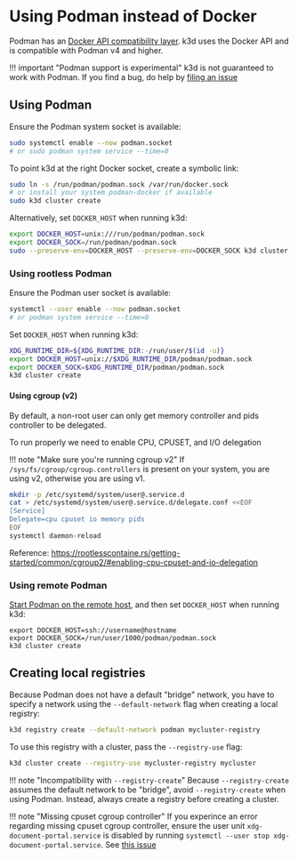 # Using Podman instead of Docker

Podman has an [Docker API compatibility layer](https://podman.io/blogs/2020/06/29/podman-v2-announce.html#restful-api). k3d uses the Docker API and is compatible with Podman v4 and higher.

!!! important "Podman support is experimental"
    k3d is not guaranteed to work with Podman. If you find a bug, do help by [filing an issue](https://github.com/k3d-io/k3d/issues/new?labels=bug&template=bug_report.md&title=%5BBUG%5D+Podman)

## Using Podman

Ensure the Podman system socket is available:

```bash
sudo systemctl enable --now podman.socket
# or sudo podman system service --time=0
```

To point k3d at the right Docker socket, create a symbolic link:

```bash
sudo ln -s /run/podman/podman.sock /var/run/docker.sock
# or install your system podman-docker if available
sudo k3d cluster create
```

Alternatively, set `DOCKER_HOST` when running k3d:

```bash
export DOCKER_HOST=unix:///run/podman/podman.sock
export DOCKER_SOCK=/run/podman/podman.sock
sudo --preserve-env=DOCKER_HOST --preserve-env=DOCKER_SOCK k3d cluster create
```

### Using rootless Podman

Ensure the Podman user socket is available:

```bash
systemctl --user enable --now podman.socket
# or podman system service --time=0
```

Set `DOCKER_HOST` when running k3d:

```bash
XDG_RUNTIME_DIR=${XDG_RUNTIME_DIR:-/run/user/$(id -u)}
export DOCKER_HOST=unix://$XDG_RUNTIME_DIR/podman/podman.sock
export DOCKER_SOCK=$XDG_RUNTIME_DIR/podman/podman.sock
k3d cluster create
```

#### Using cgroup (v2)

By default, a non-root user can only get memory controller and pids controller to be delegated.

To run properly we need to enable CPU, CPUSET, and I/O delegation

!!! note "Make sure you're running cgroup v2"
    If `/sys/fs/cgroup/cgroup.controllers` is present on your system, you are using v2, otherwise you are using v1.

```bash
mkdir -p /etc/systemd/system/user@.service.d
cat > /etc/systemd/system/user@.service.d/delegate.conf <<EOF
[Service]
Delegate=cpu cpuset io memory pids
EOF
systemctl daemon-reload
```

Reference: https://rootlesscontaine.rs/getting-started/common/cgroup2/#enabling-cpu-cpuset-and-io-delegation

### Using remote Podman

[Start Podman on the remote host](https://github.com/containers/podman/blob/main/docs/tutorials/remote_client.md), and then set `DOCKER_HOST` when running k3d:

```
export DOCKER_HOST=ssh://username@hostname
export DOCKER_SOCK=/run/user/1000/podman/podman.sock
k3d cluster create
```

## Creating local registries

Because Podman does not have a default "bridge" network, you have to specify a network using the `--default-network` flag when creating a local registry:

```bash
k3d registry create --default-network podman mycluster-registry
```

To use this registry with a cluster, pass the `--registry-use` flag:

```bash
k3d cluster create --registry-use mycluster-registry mycluster
```

!!! note "Incompatibility with `--registry-create`"
    Because `--registry-create` assumes the default network to be "bridge", avoid `--registry-create` when using Podman. Instead, always create a registry before creating a cluster.

!!! note "Missing cpuset cgroup controller"
    If you experince an error regarding missing cpuset cgroup controller, ensure the user unit `xdg-document-portal.service` is disabled by running `systemctl --user stop xdg-document-portal.service`. See [this issue](https://github.com/systemd/systemd/issues/18293#issuecomment-831397578)

